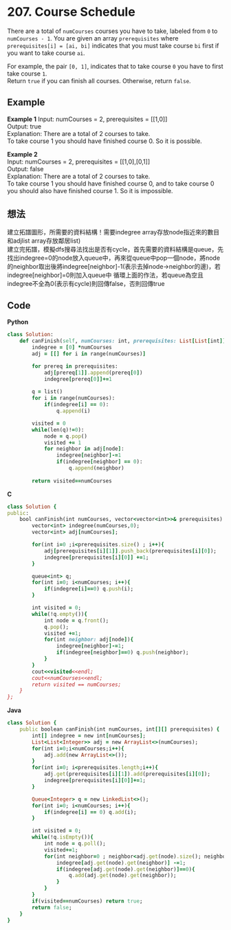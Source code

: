 # 207. Course Schedule
There are a total of `numCourses` courses you have to take, labeled from `0` to `numCourses - 1`. You are given an array `prerequisites` where `prerequisites[i] = [ai, bi]` indicates that you must take course `bi` first if you want to take course `ai`.  

For example, the pair `[0, 1]`, indicates that to take course `0` you have to first take course `1`.  
Return `true` if you can finish all courses. Otherwise, return `false`.

 
## Example
**Example 1**
Input: numCourses = 2, prerequisites = [[1,0]]  
Output: true  
Explanation: There are a total of 2 courses to take.   
To take course 1 you should have finished course 0. So it is possible.   

**Example 2**  
Input: numCourses = 2, prerequisites = [[1,0],[0,1]]  
Output: false  
Explanation: There are a total of 2 courses to take.  
To take course 1 you should have finished course 0, and to take course 0 you should also have finished course 1. So it is impossible.  

## 想法
建立拓譜圖形，所需要的資料結構！需要indegree array存放node指近來的數目和adjlist array存放鄰居list)  
建立完拓譜，模擬dfs搜尋法找出是否有cycle，首先需要的資料結構是queue，先找出indegree=0的node放入queue中，再來從queue中pop一個node，將node的neighbor取出後將indegree[neighbor]-1(表示去掉node->neighbor的邊)，若indegree[neighbor]=0則加入queue中 
循環上面的作法，若queue為空且indegree不全為0(表示有cycle)則回傳false，否則回傳true  

## Code
**Python**
```ruby
class Solution:
    def canFinish(self, numCourses: int, prerequisites: List[List[int]]) -> bool:
        indegree = [0] *numCourses
        adj = [[] for i in range(numCourses)]

        for prereq in prerequisites:
            adj[prereq[1]].append(prereq[0])
            indegree[prereq[0]]+=1
        
        q = list()
        for i in range(numCourses):
            if(indegree[i] == 0):
                q.append(i)

        visited = 0
        while(len(q)!=0):
            node = q.pop()
            visited += 1
            for neighbor in adj[node]:
                indegree[neighbor]-=1
                if(indegree[neighbor] == 0):
                    q.append(neighbor)
        
        return visited==numCourses
```
**C**
```ruby
class Solution {
public:
    bool canFinish(int numCourses, vector<vector<int>>& prerequisites) {
        vector<int> indegree(numCourses,0);
        vector<int> adj[numCourses];

        for(int i=0 ;i<prerequisites.size() ; i++){
            adj[prerequisites[i][1]].push_back(prerequisites[i][0]);
            indegree[prerequisites[i][0]] +=1;
        }

        queue<int> q;
        for(int i=0; i<numCourses; i++){
            if(indegree[i]==0) q.push(i);
        }

        int visited = 0;
        while(!q.empty()){
            int node = q.front();
            q.pop();
            visited +=1;
            for(int neighbor: adj[node]){
                indegree[neighbor]-=1;
                if(indegree[neighbor]==0) q.push(neighbor);
            }
        }
        cout<<visited<<endl;
        cout<<numCourses<<endl;
        return visited == numCourses;
    }
};
```
**Java**  
```ruby
class Solution {
    public boolean canFinish(int numCourses, int[][] prerequisites) {
        int[] indegree = new int[numCourses];
        List<List<Integer>> adj = new ArrayList<>(numCourses); 
        for(int i=0;i<numCourses;i++){
            adj.add(new ArrayList<>());
        }
        for(int i=0; i<prerequisites.length;i++){
            adj.get(prerequisites[i][1]).add(prerequisites[i][0]);
            indegree[prerequisites[i][0]]+=1;
        }

        Queue<Integer> q = new LinkedList<>();
        for(int i=0; i<numCourses; i++){
            if(indegree[i] == 0) q.add(i);
        }

        int visited = 0;
        while(!q.isEmpty()){
            int node = q.poll();
            visited+=1;
            for(int neighbor=0 ; neighbor<adj.get(node).size(); neighbor++){
                indegree[adj.get(node).get(neighbor)] -=1;
                if(indegree[adj.get(node).get(neighbor)]==0){
                    q.add(adj.get(node).get(neighbor));
                }
            }
        }
        if(visited==numCourses) return true;
        return false;
    }
}
```
